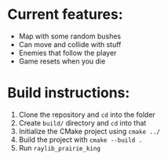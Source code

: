 # Current features:
- Map with some random bushes
- Can move and collide with stuff
- Enemies that follow the player
- Game resets when you die

# Build instructions:
1. Clone the repository and `cd` into the folder
2. Create `build/` directory and `cd` into that
3. Initialize the CMake project using `cmake ../`
4. Build the project with `cmake --build .`
5. Run `raylib_prairie_king`

